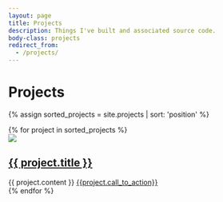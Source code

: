 ```yaml
---
layout: page
title: Projects
description: Things I've built and associated source code.
body-class: projects
redirect_from:
  - /projects/
---
```


# Projects

{% assign sorted_projects = site.projects | sort: 'position' %}

<!-- start block -->
<div id="projectbox"> 
{% for project in sorted_projects %}

<!-- start product -->       
<div class="project">
  <div class="project_img">
  <!-- <a href="{{ project.view_url }}" title="{{ project.call_to_action}}"> -->
    <img src="{{site.url}}/img/projects/{{project.image}}" class="wh-auto">
  <!-- </a> -->
  </div>
  <div class="project_content"> 
    <h2 id="{{ project.title | slugify }}" class="project_title"><a href="{{ project.view_url }}">{{ project.title }}</a></h2>
    <div class="clear"></div>
    <div class="project_overview">{{ project.content }}  <a href="{{ project.view_url }}"> {{project.call_to_action}} </a></div>
    <div class="clear"></div>
  </div>
</div>
{% endfor %}
</div>       
<!-- end of block -->